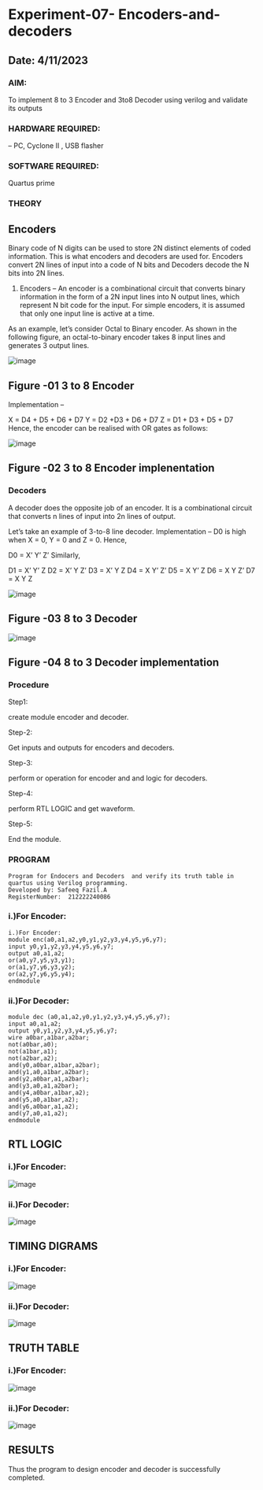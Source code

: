 # Experiment-07- Encoders-and-decoders 
## Date: 4/11/2023
### AIM:
To implement 8 to 3 Encoder and  3to8 Decoder using verilog and validate its outputs
### HARDWARE REQUIRED: 
– PC, Cyclone II , USB flasher
### SOFTWARE REQUIRED:
Quartus prime
### THEORY 

## Encoders
Binary code of N digits can be used to store 2N distinct elements of coded information. This is what encoders and decoders are used for. Encoders convert 2N lines of input into a code of N bits and Decoders decode the N bits into 2N lines.

1. Encoders –
An encoder is a combinational circuit that converts binary information in the form of a 2N input lines into N output lines, which represent N bit code for the input. For simple encoders, it is assumed that only one input line is active at a time.

As an example, let’s consider Octal to Binary encoder. As shown in the following figure, an octal-to-binary encoder takes 8 input lines and generates 3 output lines.

![image](https://user-images.githubusercontent.com/36288975/171543588-bc0746df-a173-4b35-989e-5fb7d385fe8a.png)
## Figure -01 3 to 8 Encoder 


Implementation –

X = D4 + D5 + D6 + D7
Y = D2 +D3 + D6 + D7
Z = D1 + D3 + D5 + D7 
Hence, the encoder can be realised with OR gates as follows:


![image](https://user-images.githubusercontent.com/36288975/171543740-68403b82-aa93-4c98-9343-f32b14885a2e.png)
## Figure -02 3 to 8 Encoder implenentation 

 ### Decoders 
A decoder does the opposite job of an encoder. It is a combinational circuit that converts n lines of input into 2n lines of output.

Let’s take an example of 3-to-8 line decoder.
Implementation –
D0 is high when X = 0, Y = 0 and Z = 0. Hence,

D0 = X’ Y’ Z’ 
Similarly,

D1 = X’ Y’ Z
D2 = X’ Y Z’
D3 = X’ Y Z
D4 = X Y’ Z’
D5 = X Y’ Z
D6 = X Y Z’
D7 = X Y Z 


![image](https://user-images.githubusercontent.com/36288975/171543978-ee2d0671-2846-40a1-8705-507fd6287a49.png)
## Figure -03 8 to 3 Decoder 



![image](https://user-images.githubusercontent.com/36288975/171543866-5a6eace6-8683-49d7-9c4f-a7cb30ec3035.png)
## Figure -04 8 to 3 Decoder implementation 

### Procedure

Step1:

create module encoder and decoder.

Step-2:

Get inputs and outputs for encoders and decoders.

Step-3:

perform or operation for encoder and and logic for decoders.

Step-4:

perform RTL LOGIC and get waveform.

Step-5:

End the module.



### PROGRAM 
```
Program for Endocers and Decoders  and verify its truth table in quartus using Verilog programming.
Developed by: Safeeq Fazil.A
RegisterNumber:  212222240086
```

### i.)For Encoder:
```
i.)For Encoder:
module enc(a0,a1,a2,y0,y1,y2,y3,y4,y5,y6,y7);
input y0,y1,y2,y3,y4,y5,y6,y7;
output a0,a1,a2;
or(a0,y7,y5,y3,y1);
or(a1,y7,y6,y3,y2);
or(a2,y7,y6,y5,y4);
endmodule
```

### ii.)For Decoder:
```
module dec (a0,a1,a2,y0,y1,y2,y3,y4,y5,y6,y7);
input a0,a1,a2;
output y0,y1,y2,y3,y4,y5,y6,y7;
wire a0bar,a1bar,a2bar;
not(a0bar,a0);
not(a1bar,a1);
not(a2bar,a2);
and(y0,a0bar,a1bar,a2bar);
and(y1,a0,a1bar,a2bar);
and(y2,a0bar,a1,a2bar);
and(y3,a0,a1,a2bar);
and(y4,a0bar,a1bar,a2);
and(y5,a0,a1bar,a2);
and(y6,a0bar,a1,a2);
and(y7,a0,a1,a2);
endmodule

```


## RTL LOGIC  

### i.)For Encoder:

![image](https://github.com/Safeeq-Fazil/Experiment-08-Encoders-and-decoders-/assets/118680361/99411e99-71d9-49e6-a242-24e0d0381228)

### ii.)For Decoder:

![image](https://github.com/Safeeq-Fazil/Experiment-08-Encoders-and-decoders-/assets/118680361/de744bc1-8e92-4608-9755-4c5ff9fe1c51)



## TIMING DIGRAMS  

### i.)For Encoder:

![image](https://github.com/Safeeq-Fazil/Experiment-08-Encoders-and-decoders-/assets/118680361/956fca84-a631-474b-8002-b9489228605d)

### ii.)For Decoder:

![image](https://github.com/Safeeq-Fazil/Experiment-08-Encoders-and-decoders-/assets/118680361/030da17f-95d2-49fb-a1a1-b511744d2de5)



## TRUTH TABLE 

### i.)For Encoder:

![image](https://github.com/Safeeq-Fazil/Experiment-08-Encoders-and-decoders-/assets/118680361/721d54b6-3ae1-4db4-9b5d-8a7ab5ea8f43)

### ii.)For Decoder:

![image](https://github.com/Safeeq-Fazil/Experiment-08-Encoders-and-decoders-/assets/118680361/12425c64-3e56-4d92-b5e2-c3e376b1acd4)


## RESULTS 
Thus the program to design encoder and decoder is successfully completed.

